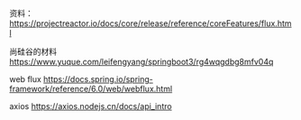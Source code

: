 资料：
https://projectreactor.io/docs/core/release/reference/coreFeatures/flux.html

尚硅谷的材料
https://www.yuque.com/leifengyang/springboot3/rg4wqgdbg8mfv04q

web flux
https://docs.spring.io/spring-framework/reference/6.0/web/webflux.html

axios
https://axios.nodejs.cn/docs/api_intro